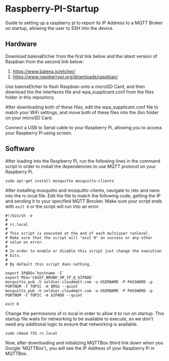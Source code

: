 # Raspberry-PI-Startup
Guide to setting up a raspberry pi to report its IP Address to a MQTT Broker on startup, allowing the user to SSH into the device.
## Hardware
Download balenaEtcher from the first link below and the latest version of Raspbian from the second link below:
1. https://www.balena.io/etcher/
2. https://www.raspberrypi.org/downloads/raspbian/

Use balenaEtcher to flash Raspbian onto a microSD Card, and then download the the interfaces file and wpa_supplicant.conf from the files folder in this repository.

After downloading both of these files, edit the wpa_supplicant.conf file to match your WiFi settings, and move both of these files into the /bin folder on your microSD Card.

Connect a USB to Serial cable to your Raspberry Pi, allowing you to access your Raspberry Pi using screen.

## Software
After loading into the Raspberry Pi, run the following lines in the command script in order to install the dependencies to use MQTT protocol on your Raspberry Pi.
```
sudo apt-get install mosquitto mosquitto-clients
```
After installing mosquitto and mosquitto-clients, navigate to /etc and nano into the rc.local file. Edit the file to match the following code, getting the IP and sending it to your specified MQTT Brocker. Make sure your script ends with ```exit 0``` or the script will run into an error.
```
#!/bin/sh -e
#
# rc.local
#
# This script is executed at the end of each multiuser runlevel.
# Make sure that the script will "exit 0" on success or any other
# value on error.
#
# In order to enable or disable this script just change the execution
# bits.
#
# By default this script does nothing.

export IPADD=`hostname -I`
export MSG='CASEY_BRUNO_VM_IP_@_$IPADD'
mosquitto_pub -h soldier.cloudmqtt.com -u USERNAME -P PASSWORD -p PORTNUM -t TOPIC -m $MSG --quiet
mosquitto_pub -h soldier.cloudmqtt.com -u USERNAME -P PASSWORD -p PORTNUM -t TOPIC -m $IPADD --quiet

exit 0
```
Change the permissions of rc.local in order to allow it to run on startup. This startup file waits for networking to be available to execute, so we don't need any additional logic to ensure that networking is available.
```
sudo chmod 755 rc.local
```
Now, after downloading and initializing MQTTBox (third link down when you Google 'MQTTBox'), you will see the IP Address of your Raspberry Pi in MQTTBox.
